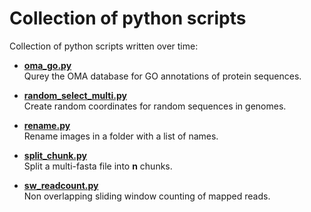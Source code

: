 # Collection of python scripts
Collection of python scripts written over time:

- [**oma_go.py**](https://github.com/Daniel-Ze/python_scripts/tree/main/oma_go)
\
Qurey the OMA database for GO annotations of protein sequences.

- [**random_select_multi.py**](https://github.com/Daniel-Ze/python_scripts/tree/main/random_select_multi)
\
Create random coordinates for random sequences in genomes.

- [**rename.py**](https://github.com/Daniel-Ze/python_scripts/tree/main/rename)
\
Rename images in a folder with a list of names.

- [**split_chunk.py**](https://github.com/Daniel-Ze/python_scripts/tree/main/split_chunk)
\
Split a multi-fasta file into **n** chunks.

- [**sw_readcount.py**](https://github.com/Daniel-Ze/python_scripts/tree/main/sw_readcount)
\
Non overlapping sliding window counting of mapped reads.
